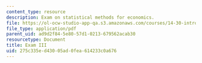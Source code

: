 ```yaml
---
content_type: resource
description: Exam on statistical methods for economics.
file: https://ol-ocw-studio-app-qa.s3.amazonaws.com/courses/14-30-introduction-to-statistical-methods-in-economics-spring-2009/275c335ed43005ad0fea614233c0a676_MIT14_30s09_exam03_09.pdf
file_type: application/pdf
parent_uid: ad9d2f84-5e80-57d1-0213-679562acab30
resourcetype: Document
title: Exam III
uid: 275c335e-d430-05ad-0fea-614233c0a676
---
```

